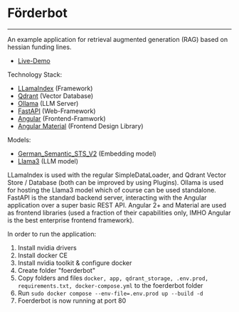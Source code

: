 # Förderbot
______

An example application for retrieval augmented generation (RAG) based on hessian funding lines.

* [Live-Demo](https://foerderbot-fzai.kaupp.me/)

Technology Stack:
* [LLamaIndex](https://www.llamaindex.ai/) (Framework)
* [Qdrant](https://qdrant.tech/) (Vector Database)
* [Ollama](https://ollama.com/) (LLM Server)
* [FastAPI](https://fastapi.tiangolo.com/) (Web-Framework)
* [Angular](https://angular.io/) (Frontend-Framwork)
* [Angular Material](https://material.angular.io/) (Frontend Design Library)

Models:
* [German_Semantic_STS_V2](https://huggingface.co/aari1995/German_Semantic_STS_V2) (Embedding model)
* [Llama3](https://huggingface.co/docs/transformers/main/model_doc/llama3) (LLM model)

LLamaIndex is used with the regular SimpleDataLoader, and Qdrant Vector Store / Database (both can be improved by using Plugins). 
Ollama is used for hosting the Llama3 model which of course can be used standalone. FastAPI is the standard backend server, interacting with the Angular application 
over a super basic REST API. Angular 2+ and Material are used as frontend libraries (used a fraction of their capabilities only, 
IMHO Angular is the best enterprise frontend framework).

In order to run the application:

1. Install nvidia drivers
2. Install docker CE
3. Install nvidia toolkit & configure docker
4. Create folder "foerderbot"
5. Copy folders and files `docker, app, qdrant_storage, .env.prod, requirements.txt, docker-compose.yml` to the foerderbot folder
6. Run `sudo docker compose --env-file=.env.prod up --build -d`
7. Foerderbot is now running at port 80

